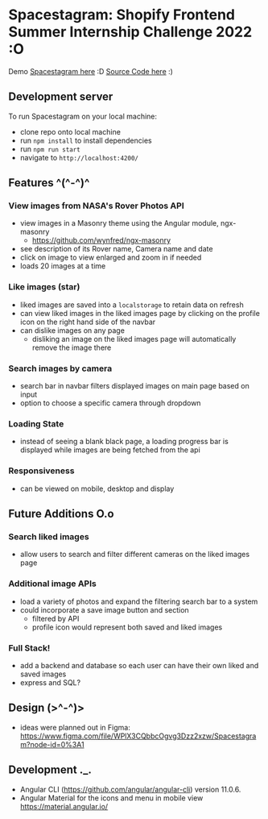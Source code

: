 # Spacestagram: Shopify Frontend Summer Internship Challenge 2022  :O

Demo [Spacestagram here](https://jennyvong.github.io/spacestagram/) :D
[Source Code here](https://github.com/JennyVong/spacestagram/tree/master) :)

## Development server

To run Spacestagram on your local machine:
- clone repo onto local machine
- run `npm install` to install dependencies
- run `npm run start`
- navigate to `http://localhost:4200/`

## Features  ^(^-^)^

### View images from NASA's Rover Photos API
- view images in a Masonry theme using the Angular module, ngx-masonry
    - https://github.com/wynfred/ngx-masonry
- see description of its Rover name, Camera name and date
- click on image to view enlarged and zoom in if needed
- loads 20 images at a time

### Like images (star)
- liked images are saved into a `localstorage` to retain data on refresh
- can view liked images in the liked images page by clicking on the profile icon on the right hand side of the navbar
- can dislike images on any page
    - disliking an image on the liked images page will automatically remove the image there

### Search images by camera
- search bar in navbar filters displayed images on main page based on input
- option to choose a specific camera through dropdown

### Loading State
- instead of seeing a blank black page, a loading progress bar is displayed while images are being fetched from the api

### Responsiveness
- can be viewed on mobile, desktop and display

## Future Additions  O.o

### Search liked images
- allow users to search and filter different cameras on the liked images page

### Additional image APIs
- load a variety of photos and expand the filtering search bar to a system
- could incorporate a save image button and section
    - filtered by API
    - profile icon would represent both saved and liked images

### Full Stack!
- add a backend and database so each user can have their own liked and saved images
- express and SQL?

## Design (>^-^)>

- ideas were planned out in Figma: https://www.figma.com/file/WPlX3CQbbcOgvg3Dzz2xzw/Spacestagram?node-id=0%3A1

## Development ._.

- Angular CLI (https://github.com/angular/angular-cli) version 11.0.6.
- Angular Material for the icons and menu in mobile view https://material.angular.io/
